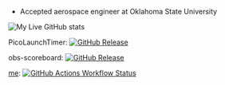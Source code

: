 - Accepted aerospace engineer at Oklahoma State University

![My Live GitHub stats](https://github-readme-stats.vercel.app/api?username=myoldmopar&show_icons=true&theme=great-gatsby)

PicoLaunchTimer: 
[![GitHub Release](https://img.shields.io/github/v/release/gsl4295/PicoLaunchTimer?include_prereleases&sort=date&display_name=tag)](https://github.com/gsl4295/PicoLaunchTimer)

obs-scoreboard: [![GitHub Release](https://img.shields.io/github/v/release/gsl4295/obs-scoreboard?include_prereleases&sort=date&display_name=tag)](https://github.com/gsl4295/obs-scoreboard)

[me](https://gsl4295.github.io/me): [![GitHub Actions Workflow Status](https://img.shields.io/github/actions/workflow/status/gsl4295/me/pages%2Fpages-build-deployment)](https://github.com/gsl4295/me)